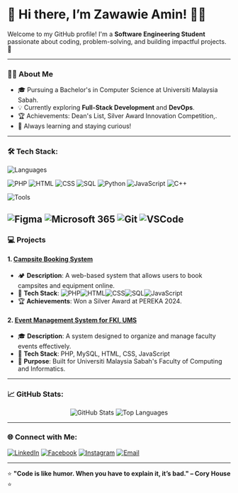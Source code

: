 # 🌟 Hi there, I’m Zawawie Amin! 👨‍💻

Welcome to my GitHub profile! I'm a **Software Engineering Student** passionate about coding, problem-solving, and building impactful projects. 🚀

---

### 👩‍🎓 About Me
- 🎓 Pursuing a Bachelor's in Computer Science at Universiti Malaysia Sabah.
- 💡 Currently exploring **Full-Stack Development** and **DevOps**.
- 🏆 Achievements: Dean's List, Silver Award Innovation Competition,.
- 🌱 Always learning and staying curious!

---

### 🛠️ Tech Stack:
![Languages](https://img.shields.io/badge/-Languages-%23262626?style=flat-square&logo=code)

![PHP](https://img.shields.io/badge/-PHP-%23777BB4?style=flat-square&logo=php&logoColor=white)
![HTML](https://img.shields.io/badge/-HTML-%23E34F26?style=flat-square&logo=html5&logoColor=white)
![CSS](https://img.shields.io/badge/-CSS-%231572B6?style=flat-square&logo=css3&logoColor=white)
![SQL](https://img.shields.io/badge/-SQL-%234479A1?style=flat-square&logo=postgresql&logoColor=white)
![Python](https://img.shields.io/badge/-Python-%233776AB?style=flat-square&logo=python&logoColor=white)
![JavaScript](https://img.shields.io/badge/-JavaScript-%23F7DF1E?style=flat-square&logo=javascript&logoColor=black)
![C++](https://img.shields.io/badge/-C++-%2300599C?style=flat-square&logo=cplusplus)


![Tools](https://img.shields.io/badge/-Tools-%23262626?style=flat-square&logo=tools)

![Figma](https://img.shields.io/badge/-Figma-%23F24E1E?style=flat-square&logo=figma&logoColor=white)
![Microsoft 365](https://img.shields.io/badge/-Microsoft%20365-%23D83B01?style=flat-square&logo=microsoft&logoColor=white)
![Git](https://img.shields.io/badge/-Git-%23F05033?style=flat-square&logo=git&logoColor=white)
![VSCode](https://img.shields.io/badge/-VSCode-%23007ACC?style=flat-square&logo=visualstudiocode)
---
### 💻 Projects

#### 1. [Campsite Booking System](https://github.com/yourusername/campsite-booking-system)
- 🏕️ **Description**: A web-based system that allows users to book campsites and equipment online.
- 🔧 **Tech Stack**:  ![PHP](https://img.shields.io/badge/-PHP-%23777BB4?style=flat-square&logo=php&logoColor=white)![HTML](https://img.shields.io/badge/-HTML-%23E34F26?style=flat-square&logo=html5&logoColor=white)![CSS](https://img.shields.io/badge/-CSS-%231572B6?style=flat-square&logo=css3&logoColor=white)![SQL](https://img.shields.io/badge/-SQL-%234479A1?style=flat-square&logo=postgresql&logoColor=white)![JavaScript](https://img.shields.io/badge/-JavaScript-%23F7DF1E?style=flat-square&logo=javascript&logoColor=black)
- 🏆 **Achievements**: Won a Silver Award at PEREKA 2024.

#### 2. [Event Management System for FKI, UMS](https://github.com/yourusername/event-management-system)
- 🎓 **Description**: A system designed to organize and manage faculty events effectively.
- 🔧 **Tech Stack**: PHP, MySQL, HTML, CSS, JavaScript
- 📅 **Purpose**: Built for Universiti Malaysia Sabah's Faculty of Computing and Informatics.

---

### 📈 GitHub Stats:
<div align="center">
  <img src="https://github-readme-stats.vercel.app/api?username=zawawieamin95&show_icons=true&theme=radical" alt="GitHub Stats" />
  <img src="https://github-readme-stats.vercel.app/api/top-langs/?username=zawawieamin95&layout=compact&theme=radical" alt="Top Languages" />
</div>

---

### 🌐 Connect with Me:
[![LinkedIn](https://img.shields.io/badge/LinkedIn-%230077B5?style=for-the-badge&logo=linkedin&logoColor=white)](https://www.linkedin.com/in/muhammad-zawawie-abdul-amin-127a12222)
[![Facebook](https://img.shields.io/badge/Facebook-%231877F2?style=for-the-badge&logo=facebook&logoColor=white)](https://www.facebook.com/zawawieamin)
[![Instagram](https://img.shields.io/badge/Instagram-%23E4405F?style=for-the-badge&logo=instagram&logoColor=white)](https://www.instagram.com/zawawie.amin/)
[![Email](https://img.shields.io/badge/Email-%23D14836?style=for-the-badge&logo=gmail&logoColor=white)](mailto:muhdzawawie02@gmail.com)

---

⭐ **"Code is like humor. When you have to explain it, it’s bad." – Cory House** ⭐
